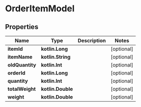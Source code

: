 
# OrderItemModel

## Properties
Name | Type | Description | Notes
------------ | ------------- | ------------- | -------------
**itemId** | **kotlin.Long** |  |  [optional]
**itemName** | **kotlin.String** |  |  [optional]
**oldQuantity** | **kotlin.Int** |  |  [optional]
**orderId** | **kotlin.Long** |  |  [optional]
**quantity** | **kotlin.Int** |  |  [optional]
**totalWeight** | **kotlin.Double** |  |  [optional]
**weight** | **kotlin.Double** |  |  [optional]




